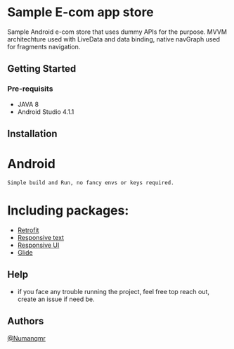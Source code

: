 # Sample E-com app store

Sample Android e-com store that uses dummy APIs for the purpose. MVVM architechture used with LiveData and data binding, native navGraph used for fragments navigation.


## Getting Started

### Pre-requisits
* JAVA 8
* Android Studio 4.1.1

## Installation

# Android
```
Simple build and Run, no fancy envs or keys required.
```

# Including packages:

* [Retrofit](https://square.github.io/retrofit/)
* [Responsive text](https://github.com/intuit/ssp)
* [Responsive UI](https://github.com/intuit/sdp)
* [Glide](https://github.com/bumptech/glide)

## Help

* if you face any trouble running the project, feel free top reach out, create an issue if need be.

## Authors

[@Numanqmr](https://github.com/numanqmr)


